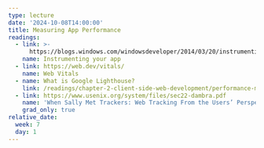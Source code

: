 ```yaml
---
type: lecture
date: '2024-10-08T14:00:00'
title: Measuring App Performance
readings:
  - link: >-
      https://blogs.windows.com/windowsdeveloper/2014/03/20/instrumenting-your-app-for-telemetry-and-analytics/
    name: Instrumenting your app
  - link: https://web.dev/vitals/
    name: Web Vitals
  - name: What is Google Lighthouse?
    link: /readings/chapter-2-client-side-web-development/performance-measurement/
  - link: https://www.usenix.org/system/files/sec22-dambra.pdf
    name: 'When Sally Met Trackers: Web Tracking From the Users’ Perspective'
    grad_only: true
relative_date:
  week: 7
  day: 1
---
```

